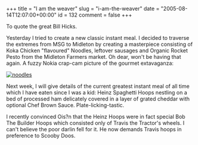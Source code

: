 +++
title = "I am the weaver"
slug = "i-am-the-weaver"
date = "2005-08-14T12:07:00+00:00"
id = 132
comment = false
+++

To quote the great Bill Hicks.

Yesterday I tried to create a new classic instant meal. I decided to traverse the extremes from MSG to Midleton by creating a masterpiece consisting of Koka Chicken "flavoured" Noodles, leftover sausages and Organic Rocket Pesto from the Midleton Farmers market. Oh dear, won't be having that again. A fuzzy Nokia crap-cam picture of the gourmet extavaganza:

[![noodles](/images/flickr/2024_download/33867746_eb14c76efc_c.jpg)](http://www.flickr.com/photos/bandon1/33867746/ "Photo Sharing")

Next week, I will give details of the current greatest instant meal of all time which I have eaten since I was a kid: Heinz Spaghetti Hoops nestling on a bed of processed ham delicately covered in a layer of grated cheddar with optional Chef Brown Sauce. Plate-licking-tastic.

I recently convinced Ois?n that the Heinz Hoops were in fact special Bob The Builder Hoops which consisted only of Travis the Tractor's wheels. I can't believe the poor darlin fell for it. He now demands Travis hoops in preference to Scooby Doos.
